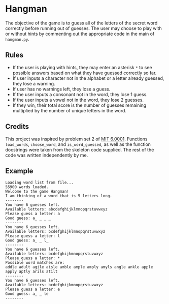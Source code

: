# Hangman
The objective of the game is to guess all of the letters of the secret word correctly before running out of guesses. The user may choose to play with or without hints by commenting out the appropriate code in the main of `hangman.py`.
## Rules
- If the user is playing with hints, they may enter an asterisk `*` to see possible answers based on what they have guessed correctly so far.
- If user inputs a character not in the alphabet or a letter already guessed, they lose a warning.
- If user has no warnings left, they lose a guess.
- If the user inputs a consonant not in the word, they lose 1 guess.
- If the user inputs a vowel not in the word, they lose 2 guesses.
- If they win, their total score is the number of guesses remaining multiplied by the number of unique letters in the word.
## Credits
This project was inspired by problem set 2 of [MIT 6.0001](https://ocw.mit.edu/courses/electrical-engineering-and-computer-science/6-0001-introduction-to-computer-science-and-programming-in-python-fall-2016/). Functions `load_words`, `choose_word`, and `is_word_guessed`, as well as the function docstrings were taken from the skeleton code supplied. The rest of the code was written independently by me.
## Example
```
Loading word list from file...
55900 words loaded.
Welcome to the game Hangman!
I am thinking of a word that is 5 letters long.
--------
You have 6 guesses left.
Available letters: abcdefghijklmnopqrstuvwxyz
Please guess a letter: a
Good guess: a_ _ _ _
--------
You have 6 guesses left.
Available letters: bcdefghijklmnopqrstuvwxyz
Please guess a letter: l
Good guess: a_ _ l_
--------
You have 6 guesses left.
Available letters: bcdefghijkmnopqrstuvwxyz
Please guess a letter: *
Possible word matches are:
addle adult agile aisle amble ample amply amyls angle ankle apple apply aptly arils atilt
--------
You have 6 guesses left.
Available letters: bcdefghijkmnopqrstuvwxyz
Please guess a letter: e
Good guess: a_ _ le
--------
```
